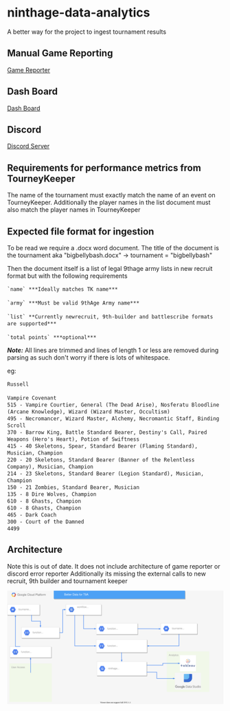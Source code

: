 # ninthage-data-analytics
A better way for the project to ingest tournament results

## Manual Game Reporting
[Game Reporter](https://duxbuse.github.io/ninthage-data-analytics/)

## Dash Board
[Dash Board](https://public.tableau.com/app/profile/sander.kaa/viz/9thAgeDataAnalysis_16379569647110/KPI)

## Discord
[Discord Server](https://discord.gg/mTDT7rgKrU)

## Requirements for performance metrics from TourneyKeeper

The name of the tournament must exactly match the name of an event on TourneyKeeper.
Additionally the player names in the list document must also match the player names in TourneyKeeper
## Expected file format for ingestion

To be read we require a .docx word document.
The title of the document is the tournament aka "bigbellybash.docx" -> tournament = "bigbellybash"

Then the document itself is a list of legal 9thage army lists in new recruit format but with the following requirements
```
`name` ***Ideally matches TK name***

`army` ***Must be valid 9thAge Army name***

`list` **Currently newrecruit, 9th-builder and battlescribe formats are supported***

`total points` ***optional***
```

***Note:*** All lines are trimmed and lines of length 1 or less are removed during parsing as such don't worry if there is lots of whitespace.



eg:
```text
Russell

Vampire Covenant
515 - Vampire Courtier, General (The Dead Arise), Nosferatu Bloodline (Arcane Knowledge), Wizard (Wizard Master, Occultism)
495 - Necromancer, Wizard Master, Alchemy, Necromantic Staff, Binding Scroll
370 - Barrow King, Battle Standard Bearer, Destiny's Call, Paired Weapons (Hero's Heart), Potion of Swiftness
415 - 40 Skeletons, Spear, Standard Bearer (Flaming Standard), Musician, Champion
220 - 20 Skeletons, Standard Bearer (Banner of the Relentless Company), Musician, Champion
214 - 23 Skeletons, Standard Bearer (Legion Standard), Musician, Champion
150 - 21 Zombies, Standard Bearer, Musician
135 - 8 Dire Wolves, Champion
610 - 8 Ghasts, Champion
610 - 8 Ghasts, Champion
465 - Dark Coach
300 - Court of the Damned
4499
```
## Architecture

Note this is out of date.
It does not include architecture of game reporter or discord error reporter
Additionally its missing the external calls to new recruit, 9th builder and tournament keeper

![Architecture Diagram](architecture/arch-diagram.drawio.svg)